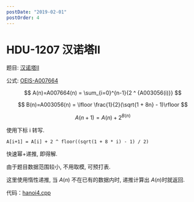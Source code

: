 ```yaml
---
postDate: "2019-02-01"
postOrder: 4
---
```


# HDU-1207 汉诺塔II

题目: [汉诺塔II](http://acm.hdu.edu.cn/showproblem.php?pid=1207)

公式: [OEIS-A007664](http://oeis.org/A007664)

$$
A(n)=A007664(n) = \sum_{i=0}^{n-1}{2 ^ {A003056(i)}}
$$

$$
B(n)=A003056(n) = \lfloor \frac{1}{2}(\sqrt{1 + 8n} - 1)\rfloor
$$

$$
A(n+1) = A(n) + 2 ^ {B(n)}
$$

使用下标 i 转写.

    A[i+1] = A[i] + 2 ^ floor((sqrt(1 + 8 * i) - 1) / 2)

快速幂+递推, 即得解.

由于题目数据范围较小, 不用取模, 可预打表.

这里使用惰性递推, 当 $A(n)$ 不在已有的数据内时, 递推计算出 $A(n)$时就返回.

代码：[hanoi4.cpp](./hanoi4.cpp)
